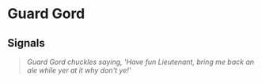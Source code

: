 # Guard Gord


## Signals

>*Guard Gord chuckles saying, 'Have fun Lieutenant, bring me back an ale while yer at it why don't ye!'*